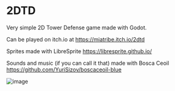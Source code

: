 # 2DTD
Very simple 2D Tower Defense game made with Godot.

Can be played on itch.io at https://miatribe.itch.io/2dtd

Sprites made with LibreSprite https://libresprite.github.io/

Sounds and music (if you can call it that) made with Bosca Ceoil https://github.com/YuriSizov/boscaceoil-blue


![image](https://github.com/user-attachments/assets/ac6e7d3d-4d56-42b0-80c9-212cf41b9327)
